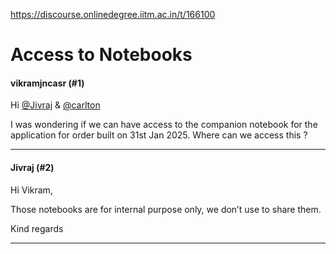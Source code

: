 https://discourse.onlinedegree.iitm.ac.in/t/166100

<html><head><meta charset='utf-8'><title>Access to Notebooks</title></head><body>
<h1>Access to Notebooks</h1>
<h4>vikramjncasr (#1)</h4>
<p>Hi <a class="mention" href="/u/jivraj">@Jivraj</a> &amp; <a class="mention" href="/u/carlton">@carlton</a></p>
<p>I was wondering if we can have access to the companion notebook for the application for order built on 31st Jan 2025. Where can we access this ?</p><hr>

<h4>Jivraj (#2)</h4>
<p>Hi Vikram,</p>
<p>Those notebooks are for internal purpose only, we don’t use to share them.</p>
<p>Kind regards</p><hr>

</body></html>